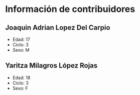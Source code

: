 # Información de contribuidores

## Joaquin Adrian Lopez Del Carpio

- Edad: 17
- Ciclo: 3
- Sexo: M

## Yaritza Milagros López Rojas

- Edad: 18
- Ciclo: 3
- Sexo: F
